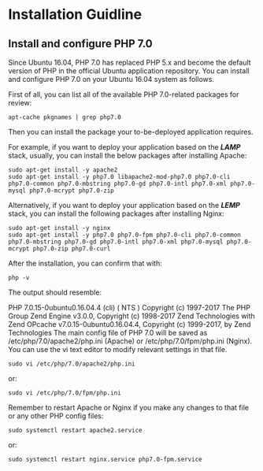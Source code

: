 # Installation Guidline

## Install and configure PHP 7.0

Since Ubuntu 16.04, PHP 7.0 has replaced PHP 5.x and become the default version of PHP in the official Ubuntu application repository. You can install and configure PHP 7.0 on your Ubuntu 16.04 system as follows.

First of all, you can list all of the available PHP 7.0-related packages for review:
```
apt-cache pkgnames | grep php7.0
```
Then you can install the package your to-be-deployed application requires.

For example, if you want to deploy your application based on the ***LAMP*** stack, usually, you can install the below packages after installing Apache:
```
sudo apt-get install -y apache2
sudo apt-get install -y php7.0 libapache2-mod-php7.0 php7.0-cli php7.0-common php7.0-mbstring php7.0-gd php7.0-intl php7.0-xml php7.0-mysql php7.0-mcrypt php7.0-zip
```
Alternatively, if you want to deploy your application based on the ***LEMP*** stack, you can install the following packages after installing Nginx:
```
sudo apt-get install -y nginx
sudo apt-get install -y php7.0 php7.0-fpm php7.0-cli php7.0-common php7.0-mbstring php7.0-gd php7.0-intl php7.0-xml php7.0-mysql php7.0-mcrypt php7.0-zip php7.0-curl
```
After the installation, you can confirm that with:
```
php -v
```
The output should resemble:

PHP 7.0.15-0ubuntu0.16.04.4 (cli) ( NTS )
Copyright (c) 1997-2017 The PHP Group
Zend Engine v3.0.0, Copyright (c) 1998-2017 Zend Technologies
    with Zend OPcache v7.0.15-0ubuntu0.16.04.4, Copyright (c) 1999-2017, by Zend Technologies
The main config file of PHP 7.0 will be saved as /etc/php/7.0/apache2/php.ini (Apache) or /etc/php/7.0/fpm/php.ini (Nginx). You can use the vi text editor to modify relevant settings in that file.
```
sudo vi /etc/php/7.0/apache2/php.ini
```
or:
```
sudo vi /etc/php/7.0/fpm/php.ini
```
Remember to restart Apache or Nginx if you make any changes to that file or any other PHP config files:
```
sudo systemctl restart apache2.service
```
or:
```
sudo systemctl restart nginx.service php7.0-fpm.service
```

